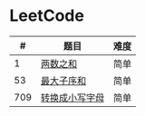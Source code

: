 # LeetCode
#|题目|难度
---|---|---
1|[两数之和](http://www.cnblogs.com/wupeixuan/p/8825617.html)|简单
53|[最大子序和](http://www.cnblogs.com/wupeixuan/p/8721518.html)|简单
709|[转换成小写字母](https://www.cnblogs.com/wupeixuan/p/9541259.html)|简单


